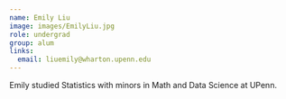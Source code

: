 ```yaml
---
name: Emily Liu
image: images/EmilyLiu.jpg
role: undergrad
group: alum
links:
  email: liuemily@wharton.upenn.edu
---
```


Emily studied Statistics with minors in Math and Data Science at UPenn. 
